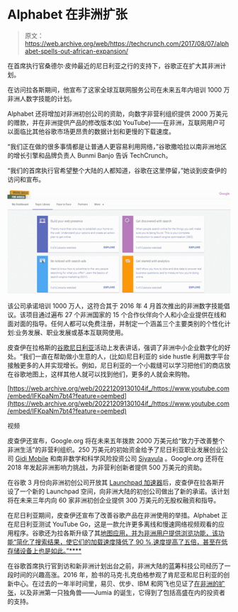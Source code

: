 # Alphabet 在非洲扩张 

> 原文：<https://web.archive.org/web/https://techcrunch.com/2017/08/07/alphabet-spells-out-african-expansion/>

在首席执行官桑德尔·皮帅最近的尼日利亚之行的支持下，谷歌正在扩大其非洲计划。

在访问拉各斯期间，他宣布了这家全球互联网服务公司在未来五年内培训 1000 万非洲人数字技能的计划。

Alphabet 还将增加对非洲初创公司的资助，向数字非营利组织提供 2000 万美元的赠款，并在非洲提供产品的修改版本(如 YouTube)——在非洲，互联网用户可以面临比其他谷歌市场更昂贵的数据计划和更慢的下载速度。

“我们正在做的很多事情都是让普通人更容易利用网络，”谷歌撒哈拉以南非洲地区的增长引擎和品牌负责人 Bunmi Banjo 告诉 TechCrunch。

“我们的首席执行官希望整个大陆的人都知道，谷歌在这里停留，”她谈到皮查伊的访问和宣布。

![](img/709b8bacdac2c471a5d8f59175507f6c.png)

该公司承诺培训 1000 万人，这符合其于 2016 年 4 月首次推出的非洲数字技能倡议。该项目通过遍布 27 个非洲国家的 15 个合作伙伴向个人和小企业提供在线和面对面的指导。任何人都可以免费注册，并制定一个涵盖三个主要类别的个性化计划:业务发展、职业发展或基本互联网使用。

皮查伊在拉格斯的[谷歌尼日利亚](https://web.archive.org/web/20221209130104/https://www.youtube.com/watch?v=IFKpaNm7bt4)活动上发表讲话，强调了非洲中小企业数字化的好处。“我们一直在帮助做小生意的人，(比如)尼日利亚的 side hustle 利用数字平台接触更多的人并实现增长。例如，尼日利亚的一个小裁缝可以学习把他们的商店放在谷歌地图上，这样其他人就可以找到他们，更多的人就会来购物。

[https://web.archive.org/web/20221209130104if_/https://www.youtube.com/embed/IFKpaNm7bt4?feature=oembed](https://web.archive.org/web/20221209130104if_/https://www.youtube.com/embed/IFKpaNm7bt4?feature=oembed)

视频

皮查伊还宣布，Google.org 将在未来五年拨款 2000 万美元给“致力于改善整个非洲生活”的非营利组织。250 万美元的初始资金给予了尼日利亚职业发展创业公司 [Gidi Mobile](https://web.archive.org/web/20221209130104/https://www.crunchbase.com/organization/gidi-mobile#/entity) 和南非数学和科学风险投资公司 [Siyavula](https://web.archive.org/web/20221209130104/https://www.siyavula.com/) 。Google.org 还将在 2018 年发起非洲影响力挑战，为非营利创新者提供 500 万美元的资助。

在谷歌 3 月份向非洲初创公司开放其 [Launchpad 加速器](https://web.archive.org/web/20221209130104/https://developers.google.com/startups/)后，皮查伊在拉各斯开设了一个新的 Launchpad 空间，向非洲大陆的初创公司做出了新的承诺。该计划将在未来三年内向 60 家非洲初创企业提供 300 万美元的无股权融资和指导。

在尼日利亚期间，皮查伊还宣布了改善谷歌产品在非洲使用的举措。Alphabet 正在尼日利亚测试 YouTube Go，这是一款允许更多离线和慢速网络视频观看的应用程序。谷歌还为拉各斯升级了其[地图应用，并为非洲用户提供浏览功能，该功能“简化了搜索结果，使它们的加载速度降低了 90 %,速度提高了五倍，甚至在低存储设备上也是如此。”****](https://web.archive.org/web/20221209130104/https://www.google.com/streetview/#discover-nigeria)

在谷歌首席执行官到访和新非洲计划出台之前，非洲大陆的蓝筹科技公司经历了一段时间的兴趣高涨。2016 年，脸书的马克·扎克伯格参观了肯尼亚和尼日利亚的创新中心。在过去的一年半时间里，易贝、优步、IBM 和网飞也见证了[在非洲的扩张](https://web.archive.org/web/20221209130104/https://beta.techcrunch.com/2016/12/29/2016-africa-roundup-drone-delivery-vc-unicorns-exits-and-zuck/)，以及非洲第一只独角兽――Jumia 的诞生，它得到了包括高盛在内的投资者的支持。